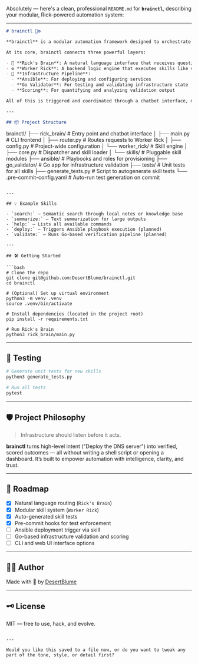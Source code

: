Absolutely — here's a clean, professional `README.md` for **`brainctl`**, describing your modular, Rick-powered automation system:

---

```markdown
# brainctl 🧠⚙️

**brainctl** is a modular automation framework designed to orchestrate infrastructure provisioning, validation, and scoring — all driven by natural language.

At its core, brainctl connects three powerful layers:

- 🧠 **Rick's Brain**: A natural language interface that receives questions or commands and routes them to appropriate skills.
- ⚙️ **Worker Rick**: A backend logic engine that executes skills like semantic search, summarization, and deployment coordination.
- 🚀 **Infrastructure Pipeline**:
  - **Ansible**: For deploying and configuring services
  - **Go Validator**: For testing and validating infrastructure state
  - **Scoring**: For quantifying and analyzing validation output

All of this is triggered and coordinated through a chatbot interface, making DevOps more human and intelligent.

---

## 📦 Project Structure

```

brainctl/
├── rick\_brain/           # Entry point and chatbot interface
│   ├── main.py           # CLI frontend
│   ├── router.py         # Routes requests to Worker Rick
│   ├── config.py         # Project-wide configuration
│   └── worker\_rick/      # Skill engine
│       ├── core.py       # Dispatcher and skill loader
│       └── skills/       # Pluggable skill modules
├── ansible/              # Playbooks and roles for provisioning
├── go\_validator/         # Go app for infrastructure validation
├── tests/                # Unit tests for all skills
├── generate\_tests.py     # Script to autogenerate skill tests
└── .pre-commit-config.yaml # Auto-run test generation on commit

````

---

## 💡 Example Skills

- `search:` – Semantic search through local notes or knowledge base
- `summarize:` – Text summarization for large outputs
- `help:` – Lists all available commands
- `deploy:` – Triggers Ansible playbook execution (planned)
- `validate:` – Runs Go-based verification pipeline (planned)

---

## 🛠 Getting Started

```bash
# Clone the repo
git clone git@github.com:DesertBlume/brainctl.git
cd brainctl

# (Optional) Set up virtual environment
python3 -m venv .venv
source .venv/bin/activate

# Install dependencies (located in the project root)
pip install -r requirements.txt

# Run Rick's Brain
python3 rick_brain/main.py

````

---

## 🧪 Testing

```bash
# Generate unit tests for new skills
python3 generate_tests.py

# Run all tests
pytest
```

---

## 🛡️ Project Philosophy

> Infrastructure should listen before it acts.

**brainctl** turns high-level intent ("Deploy the DNS server") into verified, scored outcomes — all without writing a shell script or opening a dashboard. It’s built to empower automation with intelligence, clarity, and trust.

---

## 📍 Roadmap

* [x] Natural language routing (`Rick's Brain`)
* [x] Modular skill system (`Worker Rick`)
* [x] Auto-generated skill tests
* [x] Pre-commit hooks for test enforcement
* [ ] Ansible deployment trigger via skill
* [ ] Go-based infrastructure validation and scoring
* [ ] CLI and web UI interface options

---

## 👨‍💻 Author

Made with 🧠 by [DesertBlume](https://github.com/DesertBlume)

---

## 🗝 License

MIT — free to use, hack, and evolve.

```

---

Would you like this saved to a file now, or do you want to tweak any part of the tone, style, or detail first?
```

